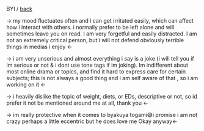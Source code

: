 BYI / [back](https://rentry.co/byakuyatogami)

-> my mood fluctuates often and i can get irritated easily, which can affect how i interact with others. i normally prefer to be left alone and will sometimes leave you on read. I am very forgetful and easily distracted. I am not an extremely critical person, but i will not defend obviously terrible things in medias i enjoy <- 

-> i am very unserious and almost everything i say is a joke (i will tell you if im serious or not & i dont use tone tags if im joking). Im indifferent about most online drama or topics, and find it hard to express care for certain subjects; this is not always a good thing and i am self aware of that , so i am working on it <-

-> i heavily dislike the topic of weight, diets, or EDs, descriptive or not, so id prefer it not be mentioned around me at all, thank you <-

-> im really protective when it comes to byakuya togami😅i promise i am not crazy perhaps a little eccentric but he does love me Okay anyway<-